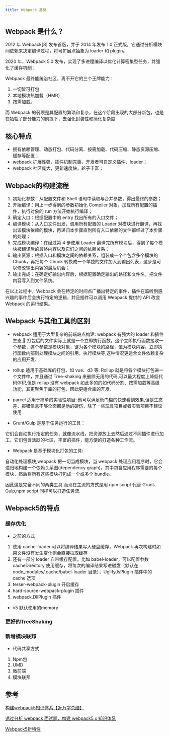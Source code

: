 ```yaml
---
title: Webpack 基础
---
```


## Webpack 是什么？

2012 年 Webpack[8] 发布首版，并于 2014 年发布 1.0 正式版，它通过分析模块间依赖来决定编译过程，将可扩展点抽象为 loader 和 plugin。

2020 年，Webpack 5.0 发布，实现了多进程编译以优化计算密集型任务，并强化了缓存机制；

Webpack 最终能统治社区，离不开它的三个王牌能力：

1. 一切皆可打包
2. 本地模块热加载（HMR）
3. 按需加载。

而 Webpack 的弱项是其配置的繁琐和复杂，在这个阶段出现的大部分新包，也是在牺牲了部分能力的前提下，去强化封装性和简化复杂度

## 核心特点

- 拥有依赖管理、动态打包、代码分离、按需加载、代码压缩、静态资源压缩、缓存等配置；
- webpack 扩展性强，插件机制完善，开发者可自定义插件、loader；
- webpack 社区庞大，更新速度快，轮子丰富；

## Webpack的构建流程

1. 初始化参数：从配置文件和 Shell 语句中读取与合并参数，得出最终的参数；
2. 开始编译：用上一步得到的参数初始化 Compiler 对象，加载所有配置的插件，执行对象的 run 方法开始执行编译；
3. 确定入口：根据配置中的 entry 找出所有的入口文件；
4. 编译模块：从入口文件出发，调用所有配置的 Loader 对模块进行翻译，再找出该模块依赖的模块，再递归本步骤直到所有入口依赖的文件都经过了本步骤的处理；
5. 完成模块编译：在经过第 4 步使用 Loader 翻译完所有模块后，得到了每个模块被翻译后的最终内容以及它们之间的依赖关系；
6. 输出资源：根据入口和模块之间的依赖关系，组装成一个个包含多个模块的 Chunk，再把每个 Chunk 转换成一个单独的文件加入到输出列表，这步是可以修改输出内容的最后机会；
7. 输出完成：在确定好输出内容后，根据配置确定输出的路径和文件名，把文件内容写入到文件系统。

在以上过程中，Webpack 会在特定的时间点广播出特定的事件，插件在监听到感兴趣的事件后会执行特定的逻辑，并且插件可以调用 Webpack 提供的 API 改变 Webpack 的运行结果。

## Webpack 与其他工具的区别

- webpack 适用于大型复杂的前端站点构建: webpack 有强大的 loader 和插件生态, 打包后的文件实际上就是一个立即执行函数，这个立即执行函数接收一个参数，这个参数是模块对象，键为各个模块的路径，值为模块内容。立即执行函数内部则处理模块之间的引用，执行模块等,这种情况更适合文件依赖复杂的应用开发.

- rollup 适用于基础库的打包，如 vue、d3 等: Rollup 就是将各个模块打包进一个文件中，并且通过 Tree-shaking 来删除无用的代码,可以最大程度上降低代码体积,但是 rollup 没有 webpack 如此多的的如代码分割、按需加载等高级功能，其更聚焦于库的打包，因此更适合库的开发.
- parcel 适用于简单的实验性项目: 他可以满足低门槛的快速看到效果,但是生态差、报错信息不够全面都是他的硬伤，除了一些玩具项目或者实验项目不建议使用

- Grunt/Gulp 是基于任务运行的工具：

它们会自动执行指定的任务，就像流水线，把资源放上去然后通过不同插件进行加工，它们包含活跃的社区，丰富的插件，能方便的打造各种工作流。

- Webpack 是基于模块化打包的工具:

自动化处理模块,webpack 把一切当成模块，当 webpack 处理应用程序时，它会递归地构建一个依赖关系图(dependency graph)，其中包含应用程序需要的每个模块，然后将所有这些模块打包成一个或多个 bundle。

因此这是完全不同的两类工具,而现在主流的方式是用 npm script 代替 Grunt、Gulp,npm script 同样可以打造任务流.

## Webpack5的特点

### 缓存优化

- 之前的方式

1. 使用 cache-loader 可以将编译结果写入硬盘缓存，Webpack 再次构建时如果文件没有发生变化则会直接拉取缓存
2. 还有一部分 loader 自带缓存配置，比如 babel-loader，可以配置参数 cacheDirectory 使用缓存，将每次的编译结果写进磁盘（默认在 node_modules/.cache/babel-loader 目录），UglifyJsPlugin 插件中的 cache 选项
3. terser-webpack-plugin 开启缓存
4. hard-source-webpack-plugin 插件
5. webpack.DllPlugin 插件

- v5 默认使用的memory

### 更好的TreeShaking

### 新增模块联邦

- 代码共享方式

1. Npm包
2. UMD
3. 微前端
4. 模块联邦

## 参考

[构建webpack5知识体系【近万字总结】](https://juejin.cn/post/7062899360995999780#heading-0)

[透过分析 webpack 面试题，构建 webpack5.x 知识体系](https://juejin.cn/post/7023242274876162084#heading-2)

[Webpack5新特性](https://blog.towavephone.com/webpack-v5-new-feature/)
